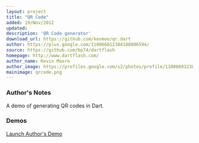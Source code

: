 ```yaml
---
layout: project
title: "QR Code"
added: 19/Nov/2012
updated: 
description: 'QR Code generator'
download_url: https://github.com/kevmoo/qr.dart
author: https://plus.google.com/110066012384188006594/
source: https://github.com/bp74/dartflash
homepage: http://www.dartflash.com/
author_name: Kevin Moore
author_image: https://profiles.google.com/s2/photos/profile/110066012384188006594
mainimage: qrcode.png
---
```


### Author's Notes

A demo of generating QR codes in Dart.

### Demos

[Launch Author's Demo](http://kevmoo.github.com/qr.dart/)